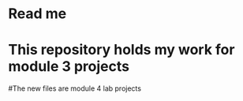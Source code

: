 # Read me
# This repository holds my work for module 3 projects
#The new files are module 4 lab projects
